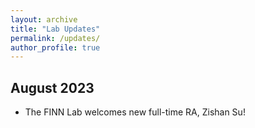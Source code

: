 ```yaml
---
layout: archive
title: "Lab Updates"
permalink: /updates/
author_profile: true
---
```


## **August 2023**
- The FINN Lab welcomes new full-time RA, Zishan Su!
